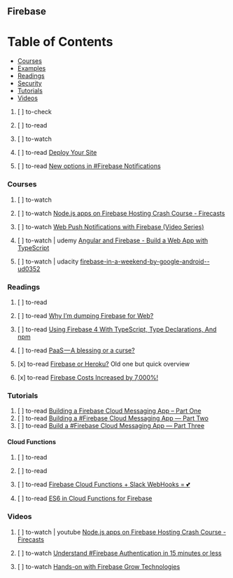 ## Firebase

# Table of Contents
<!-- MarkdownTOC depth=4 -->
  - [Courses](#courses)
  - [Examples](#examples)
  - [Readings](#readings)
  - [Security](#security)
  - [Tutorials](#tutorials)
  - [Videos](#videos)
<!-- /MarkdownTOC -->

  1. [ ] to-check []()
  1. [ ] to-read []()
  1. [ ] to-watch []()

  1. [ ] to-read [Deploy Your Site](https://firebase.google.com/docs/hosting/deploying)
  1. [ ] to-read [New options in #Firebase Notifications](http://www.laurencemoroney.com/2017/04/06/new-options-in-firebase-notifications/?)

### Courses

  1. [ ] to-watch []()
  1. [ ] to-watch [Node.js apps on Firebase Hosting Crash Course - Firecasts](https://www.youtube.com/watch?index=1&list=PLl-K7zZEsYLnJVX_0zbKytptZGugPIbJR&v=LOeioOKUKI8#5659072-tw#1502475601883)
  1. [ ] to-watch [Web Push Notifications with Firebase (Video Series)](https://bitsofco.de/web-push-notifications-with-firebase/)

  1. [ ] to-watch | udemy [Angular and Firebase - Build a Web App with TypeScript](https://www.udemy.com/angular-firebase-application/learn/v4/overview)
  1. [ ] to-watch | udacity [firebase-in-a-weekend-by-google-android--ud0352](https://br.udacity.com/course/firebase-in-a-weekend-by-google-android--ud0352/)

### Readings

  1. [ ] to-read []()
  1. [ ] to-read [Why I’m dumping Firebase for Web?](https://lugassy.net/why-im-dumping-firebase-for-web-cd64a78cb43e)
  1. [ ] to-read [Using Firebase 4 With TypeScript, Type Declarations, And npm](https://www.bennadel.com/blog/3320-using-firebase-4-with-typescript-type-declarations-and-npm.htm)

  1. [ ] to-read [PaaS — A blessing or a curse?](https://hackernoon.com/paas-a-blessing-or-a-curse-7398c08506bd)
  1. [x] to-read [Firebase or Heroku?](https://www.stackchief.com/blog/Firebase%20or%20Heroku%3F) Old one but quick overview
  1. [x] to-read [Firebase Costs Increased by 7,000%!](https://startupsventurecapital.com/firebase-costs-increased-by-7-000-81dc0a27271d)

### Tutorials

  1. [ ] to-read [Building a Firebase Cloud Messaging App – Part One](http://www.laurencemoroney.com/2017/01/06/building-a-firebase-cloud-messaging-app-part-one/)
  1. [ ] to-read [Building a #Firebase Cloud Messaging App — Part Two](http://www.laurencemoroney.com/2017/01/09/building-a-firebase-cloud-messaging-app-part-two)
  1. [ ] to-read [Build a #Firebase Cloud Messaging App — Part Three](http://www.laurencemoroney.com/2017/01/10/build-a-firebase-cloud-messaging-app-part-three)

#### Cloud Functions

  1. [ ] to-read []()
  1. [ ] to-read []()
  1. [ ] to-read [Firebase Cloud Functions + Slack WebHooks = 💕](https://hackernoon.com/firebase-cloud-functions-slack-webhooks-ca008ac29abe)

  1. [ ] to-read [ES6 in Cloud Functions for Firebase](https://codeburst.io/es6-in-cloud-functions-for-firebase-959b35e31cb0)

### Videos

  1. [ ] to-watch | youtube [Node.js apps on Firebase Hosting Crash Course - Firecasts](https://www.youtube.com/watch?v=LOeioOKUKI8)
  1. [ ] to-watch [Understand #Firebase Authentication in 15 minutes or less](http://www.laurencemoroney.com/2017/02/21/understand-firebase-authentication-in-15-minutes-or-less)

  1. [ ] to-watch [Hands-on with Firebase Grow Technologies](http://www.laurencemoroney.com/2017/06/09/hands-on-with-firebase-grow-technologies/)
